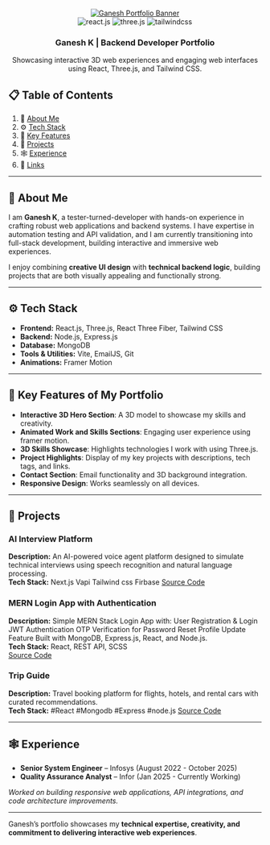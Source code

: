 <div align="center">
  <br />
    <a href="#" target="_blank">
      <img src="https://github.com/adrianhajdin/project_3D_developer_portfolio/assets/151519281/4722160a-8e61-403f-a905-728feae1f7e6" alt="Ganesh Portfolio Banner">
    </a>
  <br />

  <div>
    <img src="https://img.shields.io/badge/-React_JS-black?style=for-the-badge&logoColor=white&logo=react&color=61DAFB" alt="react.js" />
    <img src="https://img.shields.io/badge/-Three_JS-black?style=for-the-badge&logoColor=white&logo=threedotjs&color=000000" alt="three.js" />
    <img src="https://img.shields.io/badge/-Tailwind_CSS-black?style=for-the-badge&logoColor=white&logo=tailwindcss&color=06B6D4" alt="tailwindcss" />
  </div>

  <h3 align="center">Ganesh K | Backend Developer Portfolio</h3>

  <div align="center">
    Showcasing interactive 3D web experiences and engaging web interfaces using React, Three.js, and Tailwind CSS.
  </div>
</div>

## 📋 Table of Contents

1. 🤖 [About Me](#about-me)  
2. ⚙️ [Tech Stack](#tech-stack)  
3. 🔋 [Key Features](#features)  
4. 🤸 [Projects](#projects)  
5. 🕸️ [Experience](#experience)  
6. 🔗 [Links](#links)  

---

## 🤖 About Me

I am **Ganesh K**, a tester-turned-developer with hands-on experience in crafting robust web applications and backend systems. I have expertise in automation testing and API validation, and I am currently transitioning into full-stack development, building interactive and immersive web experiences.  

I enjoy combining **creative UI design** with **technical backend logic**, building projects that are both visually appealing and functionally strong.  

---

## ⚙️ Tech Stack

- **Frontend:** React.js, Three.js, React Three Fiber, Tailwind CSS  
- **Backend:** Node.js, Express.js  
- **Database:** MongoDB  
- **Tools & Utilities:** Vite, EmailJS, Git  
- **Animations:** Framer Motion  

---

## 🔋 Key Features of My Portfolio

- **Interactive 3D Hero Section**: A 3D model to showcase my skills and creativity.  
- **Animated Work and Skills Sections**: Engaging user experience using framer motion.  
- **3D Skills Showcase**: Highlights technologies I work with using Three.js.  
- **Project Highlights**: Display of my key projects with descriptions, tech tags, and links.  
- **Contact Section**: Email functionality and 3D background integration.  
- **Responsive Design**: Works seamlessly on all devices.  

---

## 🤸 Projects

### AI Interview Platform
**Description:** An AI-powered voice agent platform designed to simulate technical interviews using speech recognition and natural language processing.  
**Tech Stack:** Next.js Vapi Tailwind css Firbase
[Source Code]([https://github.com/](https://github.com/ganesh883/AI_Voice_Agent_Interview_Platform))

### MERN Login App with Authentication
**Description:** Simple MERN Stack Login App with: User Registration & Login JWT Authentication OTP Verification for Password Reset Profile Update Feature Built with MongoDB, Express.js, React, and Node.js.  
**Tech Stack:** React, REST API, SCSS  
[Source Code](https://github.com/)

### Trip Guide
**Description:** Travel booking platform for flights, hotels, and rental cars with curated recommendations.  
**Tech Stack:** #React #Mongodb #Express #node.js 
[Source Code]([https://github.com/](https://github.com/ganesh883/MERN_Login_App_With_Authentication))  

---

## 🕸️ Experience

- **Senior System Engineer** – Infosys (August 2022 - October 2025)  
- **Quality Assurance Analyst** – Infor (Jan 2025 - Currently Working)  

*Worked on building responsive web applications, API integrations, and code architecture improvements.*

---

Ganesh’s portfolio showcases my **technical expertise, creativity, and commitment to delivering interactive web experiences**.
